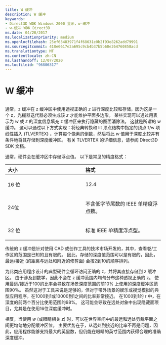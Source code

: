 ```yaml
---
title: W 缓冲
description: W 缓冲
keywords:
- Direct3D WDK Windows 2000 显示，w-缓冲
- w-缓冲 WDK Direct3D
ms.date: 04/20/2017
ms.localizationpriority: medium
ms.openlocfilehash: 25ef63483971f4f68631e0b2f93e8262add79991
ms.sourcegitcommit: 418e6617e2a695c9cb4b37b5b60e264760858acd
ms.translationtype: MT
ms.contentlocale: zh-CN
ms.lasthandoff: 12/07/2020
ms.locfileid: "96806317"
---
```

# <a name="w-buffering"></a>W 缓冲


## <span id="ddk_w_buffering_gg"></span><span id="DDK_W_BUFFERING_GG"></span>


通常，z 缓冲在 z 缓冲区中使用透视正确的 *z* 进行深度比较和存储，因为这是一个 z，光栅器迭代器必须生成该 *z* 才能维护平面多边形。 某些实现可以通过用表示为 *w* 或 *z* 的深度信息填充 z 缓冲区来执行隐藏的图面消除法。 这就是所谓的 w 缓冲。 这可以通过以下方式实现：将经典转换和 lit 顶点结构中指定的顶点 1/w 项线性插入 (TLVERTEX) ，计算每个像素的倒数，然后将此 *w* 值用于深度比较并有条件地将其存储到深度缓冲区。 有关 TLVERTEX 的详细信息，请参阅 Direct3D SDK 文档。

通常，硬件会在缓冲区中存储浮点值。 以下是常见的精度格式：

<table>
<colgroup>
<col width="50%" />
<col width="50%" />
</colgroup>
<thead>
<tr class="header">
<th align="left">大小</th>
<th align="left">格式</th>
</tr>
</thead>
<tbody>
<tr class="odd">
<td align="left"><p>16 位</p></td>
<td align="left"><p>12.4</p></td>
</tr>
<tr class="even">
<td align="left"><p>24位</p></td>
<td align="left"><p>不含低字节尾数的 IEEE 单精度浮点数。</p></td>
</tr>
<tr class="odd">
<td align="left"><p>32 位</p></td>
<td align="left"><p>标准 IEEE 单精度浮点型。</p></td>
</tr>
</tbody>
</table>

 

传统的 z 缓冲是针对使用 CAD 或创作工具的技术市场开发的，其中，查看卷/工作区的范围是已知的且有限的。 因此，存储的深度值范围可以是有限的，因此，最远/接近 (的距离与远处和附近的修剪面) 会按2到10的顺序排列。

为此类应用程序设计的典型硬件会循环访问正确的 z，并将其直接存储到 z 缓冲区。 由于涉及到数学，因此不会在 z 缓冲范围内均匀分布这种透视正确的 z。 使用最远/接近于100的比率会导致在场景深度范围的前10% 上使用的深度缓冲区范围90%。 虽然这对于工具来说是足够的，但对于带外场景的娱乐或视觉模拟的典型应用程序，在1000到1或10000到1之间的比率非常接近。 在1000到1的 r 中，在深度的前两个百分比使用范围的98%。 这可能会导致在远处对象中出现隐藏面项目，尤其是在使用16位深度缓冲时。

相反，当使用 *w* (或眼睛相关 *z*) 时，可以在世界空间中的最远和远处剪裁平面之间更均匀地分配缓冲区位。 主要优势在于，从远处到接近的比率不再是问题，因此，应用程序能够支持最大的英里数，但仍能在眼睛的英寸范围内获得合理的准确深度缓冲。

 

 





